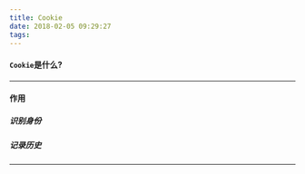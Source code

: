 ```yaml
---
title: Cookie
date: 2018-02-05 09:29:27
tags:
---
```


#### `Cookie`是什么?




---

#### 作用
##### 识别身份

##### 记录历史

---
